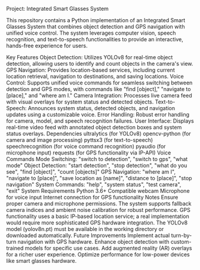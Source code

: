 Project: Integrated Smart Glasses System

This repository contains a Python implementation of an Integrated Smart Glasses System that combines object detection and GPS navigation with unified voice control. The system leverages computer vision, speech recognition, and text-to-speech functionalities to provide an interactive, hands-free experience for users.

Key Features
Object Detection: Utilizes YOLOv8 for real-time object detection, allowing users to identify and count objects in the camera's view.
GPS Navigation: Provides location-based services, including current location retrieval, navigation to destinations, and saving locations.
Voice Control: Supports unified voice commands for seamless switching between detection and GPS modes, with commands like "find [object]," "navigate to [place]," and "where am I."
Camera Integration: Processes live camera feed with visual overlays for system status and detected objects.
Text-to-Speech: Announces system status, detected objects, and navigation updates using a customizable voice.
Error Handling: Robust error handling for camera, model, and speech recognition failures.
User Interface: Displays real-time video feed with annotated object detection boxes and system status overlays.
Dependencies
ultralytics (for YOLOv8)
opencv-python (for camera and image processing)
pyttsx3 (for text-to-speech)
speechrecognition (for voice command recognition)
pyaudio (for microphone input)
requests (for GPS functionality via IP-API)
Voice Commands
Mode Switching: "switch to detection", "switch to gps", "what mode"
Object Detection: "start detection", "stop detection", "what do you see", "find [object]", "count [objects]"
GPS Navigation: "where am I", "navigate to [place]", "save location as [name]", "distance to [place]", "stop navigation"
System Commands: "help", "system status", "test camera", "exit"
System Requirements
Python 3.6+
Compatible webcam
Microphone for voice input
Internet connection for GPS functionality
Notes
Ensure proper camera and microphone permissions.
The system supports fallback camera indices and ambient noise calibration for robust performance.
GPS functionality uses a basic IP-based location service; a real implementation would require more sophisticated GPS hardware integration.
The YOLOv8 model (yolov8n.pt) must be available in the working directory or downloaded automatically.
Future Improvements
Implement actual turn-by-turn navigation with GPS hardware.
Enhance object detection with custom-trained models for specific use cases.
Add augmented reality (AR) overlays for a richer user experience.
Optimize performance for low-power devices like smart glasses hardware.

